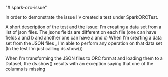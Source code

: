 "# spark-orc-issue" 

In order to demonstrate the issue I'v created a test under SparkORCTest.

A short description of the test and the issue:
I'm creating a data set from a list of json files.
The jsons fields are different on each file (one can have fields a and b and another one can have a and c)
When I'm creating a data set from the JSON files , I'm able to perform any operation on that data set (In the test I'm just calling ds.show())

When I'm transforming the JSON files to ORC format and loading them to a Dataset, the ds.show() results with an exception saying that one of the columns is missing
